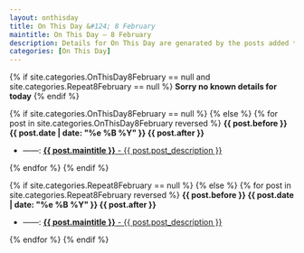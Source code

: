 ```yaml
---
layout: onthisday
title: On This Day &#124; 8 February
maintitle: On This Day — 8 February
description: Details for On This Day are genarated by the posts added to the website so the content is subject to changes/updates over time.
categories: [On This Day]
---
```


{% if site.categories.OnThisDay8February == null and site.categories.Repeat8February == null %}
<strong>Sorry no known details for today</strong>
{% endif %}

{% if site.categories.OnThisDay8February == null %}
{% else %}
{% for post in site.categories.OnThisDay8February reversed %}
<strong>{{ post.before }} {{ post.date | date: "%e %B %Y" }} {{ post.after }}</strong>
<ul>
<li> ——: <a href="{{ post.url }}"><strong>{{ post.maintitle }}</strong> - {{ post.post_description }}</a></li>
</ul>
{% endfor %}
{% endif %}

{% if site.categories.Repeat8February == null %}
{% else %}
{% for post in site.categories.Repeat8February reversed %}
<strong>{{ post.before }} {{ post.date | date: "%e %B %Y" }} {{ post.after }}</strong>
<ul>
<li> ——: <a href="{{ post.url }}"><strong>{{ post.maintitle }}</strong> - {{ post.post_description }}</a></li>
</ul>
{% endfor %}
{% endif %}
